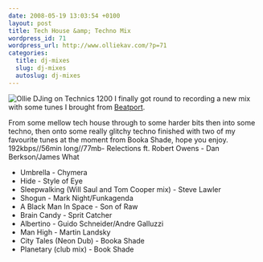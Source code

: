 ```yaml
--- 
date: 2008-05-19 13:03:54 +0100
layout: post
title: Tech House &amp; Techno Mix
wordpress_id: 71
wordpress_url: http://www.olliekav.com/?p=71
categories: 
  title: dj-mixes
  slug: dj-mixes
  autoslug: dj-mixes
---
```

![Ollie DJing on Technics 1200](http://www.olliekav.com/wp-content/uploads/2008/05/new-mix.jpg "new-mix")
I finally got round to recording a new mix with some tunes I brought from [Beatport](http://www.beatport.com).
 
From some mellow tech house through to some harder bits then into some techno, then onto some really glitchy techno finished with two of my favourite tunes at the moment from Booka Shade, hope you enjoy. 
192kbps//56min long//77mb- Relections ft. Robert Owens - Dan Berkson/James What
- Umbrella - Chymera
- Hide - Style of Eye
- Sleepwalking (Will Saul and Tom Cooper mix) - Steve Lawler
- Shogun - Mark Night/Funkagenda
- A Black Man In Space - Son of Raw
- Brain Candy - Sprit Catcher
- Albertino - Guido Schneider/Andre Galluzzi
- Man High - Martin Landsky
- City Tales (Neon Dub) - Booka Shade
- Planetary (club mix) - Book Shade

